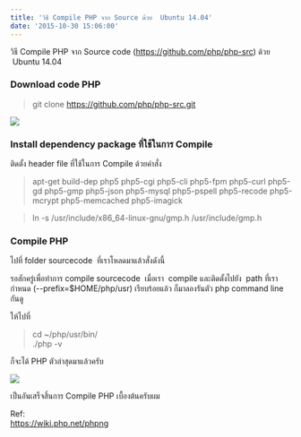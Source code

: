 ```yaml
---
title: 'วิธี Compile PHP จาก Source ด้วย  Ubuntu 14.04'
date: '2015-10-30 15:06:00'
---
```


วิธี Compile PHP จาก Source code (<https://github.com/php/php-src>) ด้วย  Ubuntu 14.04  
  
### Download code PHP

  

> git clone https://github.com/php/php-src.git

[![](http://3.bp.blogspot.com/-UHnok7b4mX8/VjMcC1J-ZVI/AAAAAAAAZ2Y/6GIsI6W8Np8/s640/Screenshot-root%2540fc19f4111bd5%253A%2B%257E.png)](http://3.bp.blogspot.com/-UHnok7b4mX8/VjMcC1J-ZVI/AAAAAAAAZ2Y/6GIsI6W8Np8/s1600/Screenshot-root%2540fc19f4111bd5%253A%2B%257E.png)  
### **Install dependency package ที่ใช้ในการ Compile**

ติดตั้ง header file ที่ใช้ในการ Compile ด้วยคำสั่ง  
  

> apt-get build-dep php5 php5-cgi php5-cli php5-fpm php5-curl php5-gd php5-gmp php5-json php5-mysql php5-pspell php5-recode php5-mcrypt php5-memcached php5-imagick 


> ln -s /usr/include/x86\_64-linux-gnu/gmp.h /usr/include/gmp.h 

  
### Compile PHP

  
ไปที่ folder sourcecode  ที่เราโหลดมาแล้วสั่งดังนี้  
  
   
รอสักครู่เพื่อทำการ compile sourcecode  เมื่อเรา  compile และติดตั้งไปยัง  path ที่เรากำหนด (--prefix=$HOME/php/usr) เรียบร้อยแล้ว ก็มาลองรันตัว php command line กันดู  
  
ให้ไปที่  
  

> cd ~/php/usr/bin/  
> ./php -v

  
ก็จะได้ PHP ตัวล่าสุดมาแล้วครับ  
  
[![](http://3.bp.blogspot.com/-cbIIbJ0HFSo/VjMjW_nj2lI/AAAAAAAAZ2o/zaNHS8QnkcI/s640/Screenshot-root%2540f2bb698e1b50%253A%2B%257E-php-usr-bin.png)](http://3.bp.blogspot.com/-cbIIbJ0HFSo/VjMjW_nj2lI/AAAAAAAAZ2o/zaNHS8QnkcI/s1600/Screenshot-root%2540f2bb698e1b50%253A%2B%257E-php-usr-bin.png)  
  
เป็นอันเสร็จสิ้นการ Compile PHP เบื้องต้นครับผม  
  
Ref:  
<https://wiki.php.net/phpng>